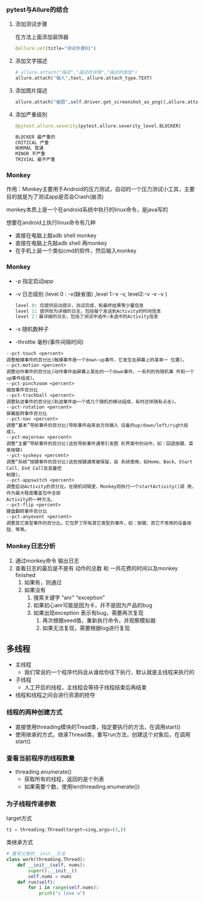 ### pytest与Allure的结合

1. 添加测试步骤

   在方法上面添加装饰器

   ```python
   @allure.set(title="测试步骤01")
   ```

2. 添加文字描述

   ```python
   # allure.attach("描述","描述的详情","描述的类型")
   allure.attach("输入",text, allure.attach_type.TEXT)
   ```

3. 添加图片描述

   ```python
   allure.attach("截图",self.driver.get_screenshot_as_png(),allure.attach_type.PNG)
   ```

4. 添加严重级别

   ```python
   @pytest.allure.severity(pytest.allure.severity_level.BLOCKER)
   ```

   ```python
   BLOCKER 最严重的
   CRITICAL 严重
   NORMAL 普通
   MINOR 不严重
   TRIVIAL 最不严重
   ```

### Monkey

作用：Monkey主要用于Android的压力测试，自动的一个压力测试小工具，主要目的就是为了测试app是否会Crash(崩溃)

monkey本质上是一个在android系统中执行的linux命令，是java写的

想要在android上执行linux命令有几种

- 直接在电脑上敲adb shell monkey
- 直接在电脑上先敲adb shell 再monkey
- 在手机上装一个类似cmd的软件，然后输入monkey

### Monkey

- -p 指定启动app

- -v 日志级别 (level 0 : -v(缺省值) ,level 1:-v -v, level2:-v -v -v )

  ```python
  level 0: 仅提供启动提示，测试完成，和最终结果等少量信息
  level 1: 提供较为详细的日志，包括每个发送到Activity的时间信息
  level 2：最详细的日志，包括了测试中选中/未选中的Activity信息 
  ```

- -s 随机数种子
- -throttle 毫秒(事件间隔时间)

```
--pct-touch <percent>
调整触摸事件的百分比(触摸事件是一个down-up事件，它发生在屏幕上的某单一 位置)。
--pct-motion <percent>
调整动作事件的百分比(动作事件由屏幕上某处的一个down事件、一系列的伪随机事 件和一个up事件组成)。
--pct-pinchzoom <percent>
缩放事件百分比
--pct-trackball <percent>
调整轨迹事件的百分比(轨迹事件由一个或几个随机的移动组成，有时还伴随有点击)。
--pct-rotation <percent>
屏幕旋转事件百分比
--pct-nav <percent>
调整“基本”导航事件的百分比(导航事件由来自方向输入 设备的up/down/left/right组成)。
--pct-majornav <percent>
调整“主要”导航事件的百分比(这些导航事件通常引发图 形界面中的动作，如：回退按键、菜单按键)
--pct-syskeys <percent>
调整“系统”按键事件的百分比(这些按键通常被保留，由 系统使用，如Home、Back、Start Call、End Call及音量控
制键)。
--pct-appswitch <percent>
调整启动Activity的百分比。在随机间隔里，Monkey将执行一个startActivity()调 用，作为最大程度覆盖包中全部
Activity的一种方法。
--pct-flip <percent>
键盘翻转事件百分比
--pct-anyevent <percent>
调整其它类型事件的百分比。它包罗了所有其它类型的事件，如：按键、其它不常用的设备按钮、等等。
```

### Monkey日志分析

1. 通过monkey命令 输出日志
2. 查看日志的最后是不是有 动作的总数 和 一共花费的时间以及monkey finished 
   1. 如果有，则通过
   2. 如果没有
      1. 搜索关键字 “anr” “exception”
      2. 如果初心anr可能是因为卡，并不是因为产品的bug
      3. 如果出现exception 表示有bug，需要再次复现
         1. 再次根据seed值，重新执行命令，并观察模拟器
         2. 如果无法复现，需要根据log进行复现

## 多线程

- 主线程
  - 我们常说的一个程序代码会从谁给你往下执行，默认就是主线程来执行的
- 子线程
  - 人工开启的线程，主线程会等待子线程结束后再结束
- 线程和线程之间会进行资源的抢夺

### 线程的两种创建方式 

- 直接使用threading模块的Tread类，指定要执行的方法，在调用start()
- 使用继承的方式，继承Thread类，重写run方法，创建这个对象后，在调用start()

### 查看当前程序的线程数量

- threading.enumerate()
  - 获取所有的线程，返回的是个列表
  - 如果需要个数，使用len(threading.enumerate())

### 为子线程传递参数

target方式

```python
t1 = threading.Thread(target=sing,args=(3,))
```

类继承方式

```python
# 重写父类的__init__方法
class work(threading.Thread):
    def __init__(self, nums):
        super().__init__()
        self.nums = nums
    def run(self):
        for i in range(self.nums):
            print("i love u")
            
    
```

